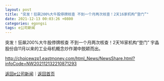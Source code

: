 ```yaml
---
layout: post
title: "突发！狂飙200%大牛股停牌核查 不到一个月两次核查！2天16家机构“登门”"
date: 2021-12-13 00:03:26 +0800
categories: egongsi
tags: e公司新闻
---
```

突发！狂飙200%大牛股停牌核查 不到一个月两次核查！2天16家机构“登门”
宇晶股份自11月以来的工业母机概念炒作潮中脱颖而出。

<http://choicewzp1.eastmoney.com/html_News/NewsShare.html?infoCode=NW202112132210871293>

[返回e公司新闻](//finews.withounder.com/egongsi/)｜[返回首页](//finews.withounder.com/)